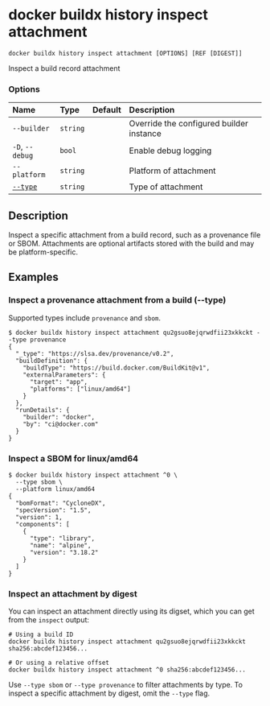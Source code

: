 # docker buildx history inspect attachment

```text
docker buildx history inspect attachment [OPTIONS] [REF [DIGEST]]
```

<!---MARKER_GEN_START-->
Inspect a build record attachment

### Options

| Name              | Type     | Default | Description                              |
|:------------------|:---------|:--------|:-----------------------------------------|
| `--builder`       | `string` |         | Override the configured builder instance |
| `-D`, `--debug`   | `bool`   |         | Enable debug logging                     |
| `--platform`      | `string` |         | Platform of attachment                   |
| [`--type`](#type) | `string` |         | Type of attachment                       |


<!---MARKER_GEN_END-->

## Description

Inspect a specific attachment from a build record, such as a provenance file or
SBOM. Attachments are optional artifacts stored with the build and may be
platform-specific.

## Examples

### <a name="type"></a> Inspect a provenance attachment from a build (--type)

Supported types include `provenance` and `sbom`.

```console
$ docker buildx history inspect attachment qu2gsuo8ejqrwdfii23xkkckt --type provenance
{
  "_type": "https://slsa.dev/provenance/v0.2",
  "buildDefinition": {
    "buildType": "https://build.docker.com/BuildKit@v1",
    "externalParameters": {
      "target": "app",
      "platforms": ["linux/amd64"]
    }
  },
  "runDetails": {
    "builder": "docker",
    "by": "ci@docker.com"
  }
}
```

### Inspect a SBOM for linux/amd64

```console
$ docker buildx history inspect attachment ^0 \
  --type sbom \
  --platform linux/amd64
{
  "bomFormat": "CycloneDX",
  "specVersion": "1.5",
  "version": 1,
  "components": [
    {
      "type": "library",
      "name": "alpine",
      "version": "3.18.2"
    }
  ]
}
```

### Inspect an attachment by digest

You can inspect an attachment directly using its digset, which you can get from
the `inspect` output:

```console
# Using a build ID
docker buildx history inspect attachment qu2gsuo8ejqrwdfii23xkkckt sha256:abcdef123456...

# Or using a relative offset
docker buildx history inspect attachment ^0 sha256:abcdef123456...
```

Use `--type sbom` or `--type provenance` to filter attachments by type. To
inspect a specific attachment by digest, omit the `--type` flag.
